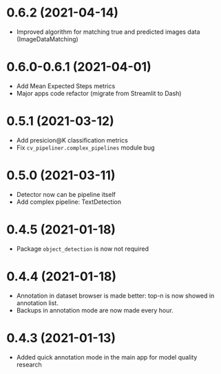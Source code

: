 # 0.6.2 (2021-04-14)
- Improved algorithm for matching true and predicted images data (ImageDataMatching) 

# 0.6.0-0.6.1 (2021-04-01)

- Add Mean Expected Steps metrics
- Major apps code refactor (migrate from Streamlit to Dash)

# 0.5.1 (2021-03-12)

- Add presicion@K classification metrics
- Fix `cv_pipeliner.complex_pipelines` module bug

# 0.5.0 (2021-03-11)

- Detector now can be pipeline itself
- Add complex pipeline: TextDetection

# 0.4.5 (2021-01-18)

- Package `object_detection` is now not required

# 0.4.4 (2021-01-18)

- Annotation in dataset browser is made better: top-n is now showed in annotation list.
- Backups in annotation mode are now made every hour.

# 0.4.3 (2021-01-13)

- Added quick annotation mode in the main app for model quality research
